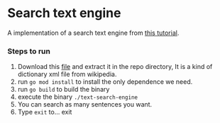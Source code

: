 # Search text engine
A implementation of a search text engine from [this tutorial](https://artem.krylysov.com/blog/2020/07/28/lets-build-a-full-text-search-engine/).

### Steps to run
1. Download this [file](https://dumps.wikimedia.org/enwiki/latest/enwiki-latest-abstract1.xml.gz) and extract it in the repo directory, It is a kind of dictionary xml file from wikipedia.
2. run `go mod install` to install the only dependence we need.
3. run `go build` to build the binary
4. execute the binary `./text-search-engine`
5. You can search as many sentences you want.
6. Type `exit` to... exit